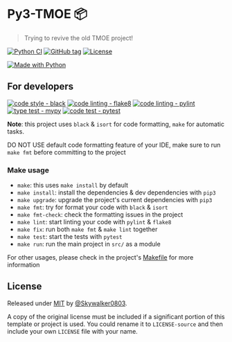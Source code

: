 # Py3-TMOE 📦
> Trying to revive the old TMOE project!

<!-- Shields generated with https://michaelcurrin.github.io/badge-generator/ -->

[![Python CI](https://github.com/MichaelCurrin/py-project-template/actions/workflows/main.yml/badge.svg)](https://github.com/MichaelCurrin/py-project-template/actions/workflows/main.yml)
[![GitHub tag](https://img.shields.io/github/tag/MichaelCurrin/py-project-template?include_prereleases=&sort=semver)](https://github.com/MichaelCurrin/py-project-template/releases/)
[![License](https://img.shields.io/badge/License-MIT-blue)](#license)

[![Made with Python](https://img.shields.io/badge/Python->=3.6-blue?logo=python&logoColor=white&style=for-the-badge)](https://python.org "Go to Python website")

## For developers
[![code style - black](https://img.shields.io/badge/code_style-black-blue?style=for-the-badge)](https://black.readthedocs.io/)
[![code linting - flake8](https://img.shields.io/badge/linting-flake8-blue?style=for-the-badge)](https://pypi.org/project/flake8)
[![code linting - pylint](https://img.shields.io/badge/code_linting-pylint-blue?style=for-the-badge)](https://pypi.org/project/pylint)
[![type test - mypy](https://img.shields.io/badge/type_test-mypy-blue?style=for-the-badge)](https://pypi.org/project/mypy)
[![code test - pytest](https://img.shields.io/badge/test-pytest-blue?style=for-the-badge)](https://pypi.org/project/pytest)

**Note**: this project uses `black` & `isort` for code formatting, `make` for automatic tasks.

DO NOT USE default code formatting feature of your IDE, make sure to run `make fmt` before committing to the project

### Make usage

- `make`: this uses `make install` by default
- `make install`: install the dependencies & dev dependencies with `pip3`
- `make upgrade`: upgrade the project's current dependencies with `pip3`
- `make fmt`: try for format your code with `black` & `isort`
- `make fmt-check`: check the formatting issues in the project
- `make lint`: start linting your code with `pylint` & `flake8`
- `make fix`: run both `make fmt` & `make lint` together
- `make test`: start the tests with `pytest`
- `make run`: run the main project in `src/` as a module

For other usages, please check in the project's [Makefile](/Makefile) for more information


## License

Released under [MIT](/LICENSE) by [@Skywalker0803](https://github.com/Skywalker0803).

A copy of the original license must be included if a significant portion of this template or project is used. You could rename it to `LICENSE-source` and then include your own `LICENSE` file with your name.
